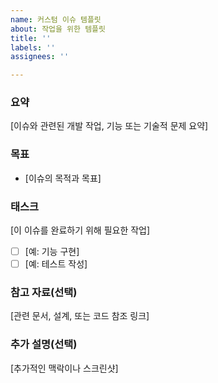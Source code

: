 ```yaml
---
name: 커스텀 이슈 템플릿
about: 작업을 위한 템플릿
title: ''
labels: ''
assignees: ''

---
```


### 요약
[이슈와 관련된 개발 작업, 기능 또는 기술적 문제 요약]

### 목표
- [이슈의 목적과 목표]

### 태스크
[이 이슈를 완료하기 위해 필요한 작업]
- [ ] [예: 기능 구현]
- [ ] [예: 테스트 작성]

### 참고 자료(선택)
[관련 문서, 설계, 또는 코드 참조 링크]

### 추가 설명(선택)
[추가적인 맥락이나 스크린샷]
